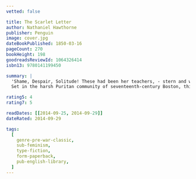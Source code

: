 ```yaml
---
vetted: false

title: The Scarlet Letter
author: Nathaniel Hawthorne
publisher: Penguin
image: cover.jpg
dateBookPublished: 1850-03-16
pageCount: 270
bookHeight: 198
goodreadsReviewId: 1064326414
isbn13: 9780141199450

summary: |
  'Shame, Despair, Solitude! These had been her teachers, - stern and wild ones, - and they had made her strong, but taught her much amiss' 
  Set in the harsh Puritan community of seventeenth-century Boston, this tale of an adulterous entanglement that results in an illegitimate birth reveals Nathaniel Hawthorne's concerns with the tension between the public and the private selves. Publicly disgraced and ostracized, Hester Prynne draws on her inner strength and certainty of spirit to emerge as the first true heroine of American fiction. Arthur Dimmesdale stands as a classic study of a self divided; trapped by the rules of society, he suppresses his passion and disavows his lover, Hester, and their daughter, Pearl.

rating5: 4
rating7: 5

readDates: [[2014-09-25, 2014-09-29]]
dateRated: 2014-09-29

tags:
  [
    genre-pre-war-classic,
    sub-feminism,
    type-fiction,
    form-paperback,
    pub-english-library,
  ]
---
```

